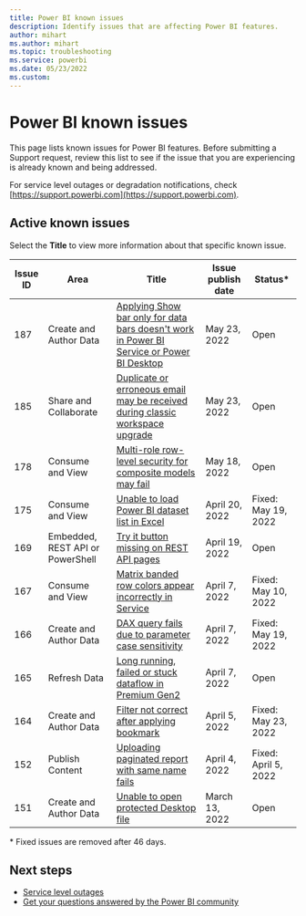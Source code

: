 ```yaml
---
title: Power BI known issues
description: Identify issues that are affecting Power BI features. 
author: mihart
ms.author: mihart
ms.topic: troubleshooting    
ms.service: powerbi
ms.date: 05/23/2022  
ms.custom:  
---
```



# Power BI known issues

This page lists known issues for Power BI features. Before submitting a Support request, review this list to see if the issue that you are experiencing is already known and being addressed.

For service level outages or degradation notifications, check [https://support.powerbi.com](https://support.powerbi.com).  

## Active known issues

Select the **Title** to view more information about that specific known issue.

|  Issue ID |  Area                              |  Title           |  Issue publish date |  Status*  |
|-----------|------------------------------------|------------------|---------------------|-----------|
|  187      |  Create and Author Data            |  [Applying Show bar only for data bars doesn't work in Power BI Service or Power BI Desktop](known-issue-187-show-bar-only-data-bars-doesnt-work.md)   |  May 23, 2022        |  Open |
|  185      |  Share and Collaborate             |  [Duplicate or erroneous email may be received during classic workspace upgrade](known-issue-185-duplicate-erroneous-email-during-classic-workspace-upgrade.md)   |  May 23, 2022        |  Open |
|  178      |  Consume and View                  |  [Multi-role row-level security for composite models may fail](known-issue-178-multirole-rls-composite-model-fail.md)   |  May 18, 2022        |  Open |
|  175      |  Consume and View                  |  [Unable to load Power BI dataset list in Excel](known-issue-175-unable-to-load-dataset-list-in-excel.md)   |  April 20, 2022        |  Fixed: May 19, 2022 |
|  169      |  Embedded, REST API or PowerShell  |  [Try it button missing on REST API pages](known-issue-169-try-it-button-missing.md)   |  April 19, 2022        |  Open |
|  167      |  Consume and View                  |  [Matrix banded row colors appear incorrectly in Service](known-issue-167-matrix-banded-row-colors-incorrect-service.md)   |  April 7, 2022        |  Fixed: May 10, 2022 |
|  166      |  Create and Author Data            |  [DAX query fails due to parameter case sensitivity](known-issue-166-dax-query-fails-parameter-case-sensitivity.md)   |  April 7, 2022        |  Fixed: May 19, 2022 |
|  165      |  Refresh Data                      |  [Long running, failed or stuck dataflow in Premium Gen2](known-issue-dataflow-on-premium-gen2.md) | April 7, 2022 | Open |
|  164      |  Create and Author Data            |  [Filter not correct after applying bookmark](known-issue-164-filter-not-correct-after-applying-bookmark.md)   |  April 5, 2022        |  Fixed: May 23, 2022 |
|  152      |  Publish Content                   |  [Uploading paginated report with same name fails](known-issue-152-uploading-paginated-report-with-same-name-fails.md)     |  April 4, 2022        |  Fixed: April 5, 2022 |
|  151      |  Create and Author Data            |  [Unable to open protected Desktop file](known-issue-unable-open-protected-desktop-file.md)     |  March 13, 2022        |  Open |

\* Fixed issues are removed after 46 days.

## Next steps

- [Service level outages](https://support.powerbi.com)
- [Get your questions answered by the Power BI community](https://community.powerbi.com)
